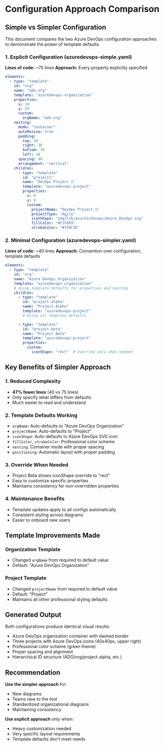 # Configuration Approach Comparison

## Simple vs Simpler Configuration

This document compares the two Azure DevOps configuration approaches to demonstrate the power of template defaults.

### 1. Explicit Configuration (azuredevops-simple.yaml)

**Lines of code:** ~75 lines
**Approach:** Every property explicitly specified

```yaml
elements:
  - type: "template"
    id: "org"
    name: "ado-org"
    template: "azuredevops-organization"
    properties:
      x: 20
      y: 20
      custom:
        orgName: "ado-org"
    nesting:
      mode: "container"
      autoResize: true
      padding:
        top: 50
        right: 30
        bottom: 30
        left: 30
      spacing: 40
      arrangement: "vertical"
    children:
      - type: "template"
        id: "project1"
        name: "DevOps Project 1"
        template: "azuredevops-project"
        properties:
          x: 0
          y: 0
          custom:
            projectName: "DevOps Project 1"
            projectType: "Agile"
            iconShape: "img/lib/azure2/devops/Azure_DevOps.svg"
            fillColor: "#F1F8E9"
            strokeColor: "#759C3E"
```

### 2. Minimal Configuration (azuredevops-simpler.yaml)

**Lines of code:** ~40 lines
**Approach:** Convention over configuration, template defaults

```yaml
elements:
  - type: "template"
    id: "org"
    name: "Azure DevOps Organization"
    template: "azuredevops-organization"
    # Using template defaults for properties and nesting
    children:
      - type: "template"
        id: "project-alpha"
        name: "Project Alpha"
        template: "azuredevops-project"
        # Using all template defaults

      - type: "template"
        id: "project-beta"
        name: "Project Beta"
        template: "azuredevops-project"
        properties:
          custom:
            iconShape: "rect"  # Override only when needed
```

## Key Benefits of Simpler Approach

### 1. **Reduced Complexity**
- **47% fewer lines** (40 vs 75 lines)
- Only specify what differs from defaults
- Much easier to read and understand

### 2. **Template Defaults Working**
- `orgName`: Auto-defaults to "Azure DevOps Organization"
- `projectName`: Auto-defaults to "Project" 
- `iconShape`: Auto-defaults to Azure DevOps SVG icon
- `fillColor`, `strokeColor`: Professional color scheme
- `nesting`: Container mode with proper spacing
- `positioning`: Automatic layout with proper padding

### 3. **Override When Needed**
- Project Beta shows iconShape override to "rect"
- Easy to customize specific properties
- Maintains consistency for non-overridden properties

### 4. **Maintenance Benefits**
- Template updates apply to all configs automatically
- Consistent styling across diagrams
- Easier to onboard new users

## Template Improvements Made

### Organization Template
- Changed `orgName` from required to default value
- Default: "Azure DevOps Organization"

### Project Template  
- Changed `projectName` from required to default value
- Default: "Project"
- Maintains all other professional styling defaults

## Generated Output

Both configurations produce identical visual results:
- Azure DevOps organization container with dashed border
- Three projects with Azure DevOps icons (40x40px, upper right)
- Professional color scheme (green theme)
- Proper spacing and alignment
- Hierarchical ID structure (ADO/org/project-alpha, etc.)

## Recommendation

**Use the simpler approach** for:
- New diagrams
- Teams new to the tool
- Standardized organizational diagrams
- Maintaining consistency

**Use explicit approach** only when:
- Heavy customization needed
- Very specific layout requirements
- Template defaults don't meet needs
